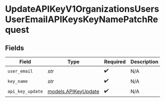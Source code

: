 # UpdateAPIKeyV1OrganizationsUsersUserEmailAPIKeysKeyNamePatchRequest


## Fields

| Field                                            | Type                                             | Required                                         | Description                                      |
| ------------------------------------------------ | ------------------------------------------------ | ------------------------------------------------ | ------------------------------------------------ |
| `user_email`                                     | *str*                                            | :heavy_check_mark:                               | N/A                                              |
| `key_name`                                       | *str*                                            | :heavy_check_mark:                               | N/A                                              |
| `api_key_update`                                 | [models.APIKeyUpdate](../models/apikeyupdate.md) | :heavy_check_mark:                               | N/A                                              |